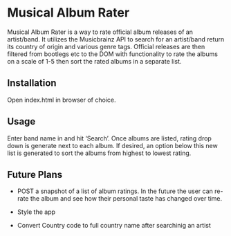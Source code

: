 # Musical Album Rater
Musical Album Rater is a way to rate official album releases of an artist/band. It utilizes the Musicbrainz
API to search for an artist/band return its country of origin and various genre tags. Official releases are
then filtered from bootlegs etc to the DOM with functionality to rate the albums on a scale of 1-5 then
sort the rated albums in a separate list.

## Installation
Open index.html in browser of choice.


## Usage
Enter band name in and hit ‘Search’. Once albums are listed, rating drop down is generate next to each
album. If desired, an option below this new list is generated to sort the albums from highest to lowest
rating.


## Future Plans
- POST a snapshot of a list of album ratings. In the future the user can re-rate the album and see how their
personal taste has changed over time.

- Style the app

- Convert Country code to full country name after searchinig an artist

